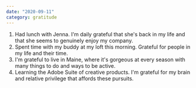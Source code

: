 ```yaml
---
date: "2020-09-11"
category: gratitude
---
```

1. Had lunch with Jenna. I'm daily grateful that she's back in my life and that she seems to genuinely enjoy my company.
2. Spent time with my buddy at my loft this morning. Grateful for people in my life and their time.
3. I'm grateful to live in Maine, where it's gorgeous at every season with many things to do and ways to be active.
4. Learning the Adobe Suite of creative products. I'm grateful for my brain and relative privilege that affords these pursuits.
